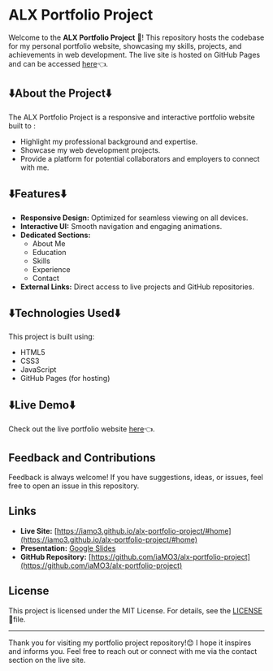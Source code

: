 # ALX Portfolio Project

Welcome to the **ALX Portfolio Project** 👋! This repository hosts the codebase for my personal portfolio website, showcasing my skills, projects, and achievements in web development. The live site is hosted on GitHub Pages and can be accessed [here](https://iamo3.github.io/alx-portfolio-project/#home)👈.

## ⬇️About the Project⬇️

The ALX Portfolio Project is a responsive and interactive portfolio website built to :
- Highlight my professional background and expertise.
- Showcase my web development projects.
- Provide a platform for potential collaborators and employers to connect with me.

## ⬇️Features⬇️

- **Responsive Design:** Optimized for seamless viewing on all devices.
- **Interactive UI:** Smooth navigation and engaging animations.
- **Dedicated Sections:**
  - About Me
  - Education
  - Skills
  - Experience
  - Contact
- **External Links:** Direct access to live projects and GitHub repositories.

## ⬇️Technologies Used⬇️

This project is built using:
- HTML5
- CSS3
- JavaScript
- GitHub Pages (for hosting)

## ⬇️Live Demo⬇️

Check out the live portfolio website [here](https://iamo3.github.io/alx-portfolio-project/#home)👈.

## Feedback and Contributions

Feedback is always welcome! If you have suggestions, ideas, or issues, feel free to open an issue in this repository.

## Links

- **Live Site:** [https://iamo3.github.io/alx-portfolio-project/#home](https://iamo3.github.io/alx-portfolio-project/#home)
- **Presentation:** [Google Slides](https://docs.google.com/presentation/d/1634rDnL44tZ_OGwLBTLE-JW9tkGR9g1C3LihR2VBav0/edit?usp=sharing)
- **GitHub Repository:** [https://github.com/iaMO3/alx-portfolio-project](https://github.com/iaMO3/alx-portfolio-project)

## License 

This project is licensed under the MIT License. For details, see the [LICENSE](LICENSE) 📖file.

---

Thank you for visiting my portfolio project repository!😊 I hope it inspires and informs you. Feel free to reach out or connect with me via the contact section on the live site.
